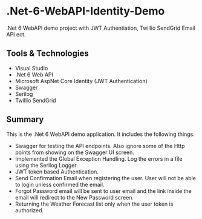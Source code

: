 # .Net-6-WebAPI-Identity-Demo
.Net 6  WebAPI demo project with JWT Authentiation, Twillio SendGrid Email API ect.

## Tools & Technologies
<ul>
<li>Visual Studio</li>
<li>.Net 6 Web API</li>
<li>Microsoft AspNet Core Identity (JWT Authentication)</li>
<li>Swagger</li>
<li>Serilog</li>
<li>Twillio SendGrid</li>
</ul>

## Summary
This is the .Net 6 WebAPI demo application. It includes the following things.

<ul>
<li>Swagger for testing the API endpoints. Also ignore some of the Http points from showing on the Swagger UI screen.</li>
<li>Implemented the Global Exception Handling. Log the errors in a file using the Serilog Logger.</li>
<li>JWT token based Authentication.</li>
<li>Send Confirmation Email when registering the user. User will not be able to login unless confirmed the email.</li>
<li>Forgot Password email will be sent to user email and the link inside the email will redirect to the New Password screen.</li>
<li>Returning the Weather Forecast list only when the user token is authorized.</li>
</ul>
